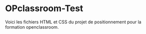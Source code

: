 # OPclassroom-Test

Voici les fichiers HTML et CSS du projet de positionnement pour la formation openclassroom.
